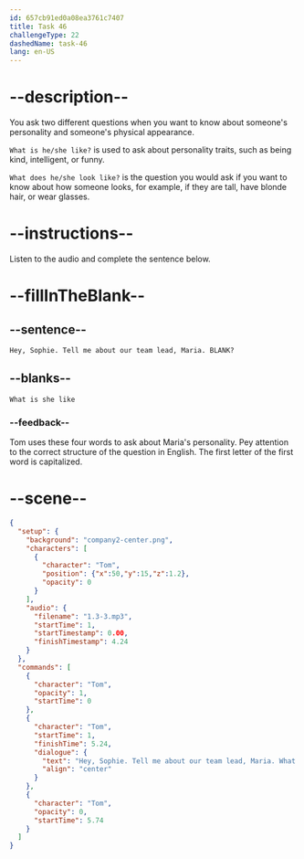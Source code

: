 ```yaml
---
id: 657cb91ed0a08ea3761c7407
title: Task 46
challengeType: 22
dashedName: task-46
lang: en-US
---
```


<!-- (audio) Tom: Hey, Sophie. Tell me about our team lead, Maria. What is she like? -->

# --description--

You ask two different questions when you want to know about someone's personality and someone's physical appearance.

`What is he/she like?` is used to ask about personality traits, such as being kind, intelligent, or funny. 

`What does he/she look like?` is the question you would ask if you want to know about how someone looks, for example, if they are tall, have blonde hair, or wear glasses.

# --instructions--

Listen to the audio and complete the sentence below.

# --fillInTheBlank--

## --sentence--

`Hey, Sophie. Tell me about our team lead, Maria. BLANK?`

## --blanks--

`What is she like`

### --feedback--

Tom uses these four words to ask about Maria's personality. Pey attention to the correct structure of the question in English. The first letter of the first word is capitalized.

# --scene--

```json
{
  "setup": {
    "background": "company2-center.png",
    "characters": [
      {
        "character": "Tom",
        "position": {"x":50,"y":15,"z":1.2},
        "opacity": 0
      }
    ],
    "audio": {
      "filename": "1.3-3.mp3",
      "startTime": 1,
      "startTimestamp": 0.00,
      "finishTimestamp": 4.24
    }
  },
  "commands": [
    {
      "character": "Tom",
      "opacity": 1,
      "startTime": 0
    },
    {
      "character": "Tom",
      "startTime": 1,
      "finishTime": 5.24,
      "dialogue": {
        "text": "Hey, Sophie. Tell me about our team lead, Maria. What is she like?",
        "align": "center"
      }
    },
    {
      "character": "Tom",
      "opacity": 0,
      "startTime": 5.74
    }
  ]
}
```

